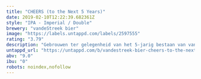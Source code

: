```yaml
---
title: "CHEERS (to the Next 5 Years)"
date: 2019-02-10T12:22:39.682361Z
style: "IPA - Imperial / Double"
brewery: "vandeStreek bier"
image: "https://labels.untappd.com/labels/2597555"
rating: "3.79"
description: "Gebrouwen ter gelegenheid van het 5-jarig bestaan van vandeStreek Bier."
untappd_url: "https://untappd.com/b/vandestreek-bier-cheers-to-the-next-5-years/2597555"
abv: "9.0"
ibu: "0"
robots: noindex,nofollow
---
```


